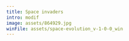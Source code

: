 ```yaml
---
title: Space invaders
intro: modif
image: assets/864929.jpg
winFile: assets/space-evolution_v-1-0-0_win
---
```

